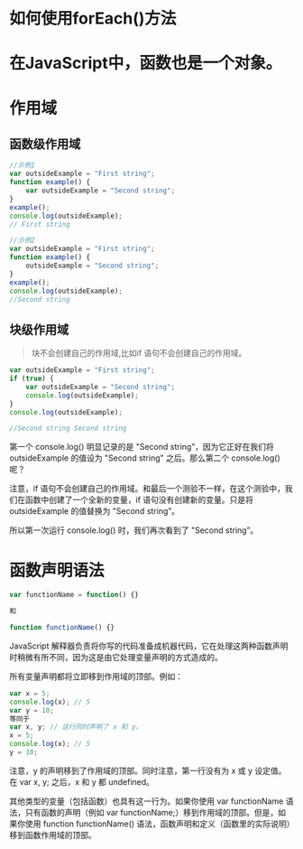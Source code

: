 # 如何使用forEach()方法

# 在JavaScript中，函数也是一个对象。

# 作用域

## 函数级作用域
```JavaScript
//示例1
var outsideExample = "First string";
function example() {
    var outsideExample = "Second string";
}
example();
console.log(outsideExample);
// First string

//示例2
var outsideExample = "First string";
function example() {
    outsideExample = "Second string";
}
example();
console.log(outsideExample);
//Second string
```
## 块级作用域

>块不会创建自己的作用域,比如if 语句不会创建自己的作用域。

```JavaScript
var outsideExample = "First string";
if (true) {
    var outsideExample = "Second string";
    console.log(outsideExample);
}
console.log(outsideExample);

//Second string Second string
```
第一个 console.log() 明显记录的是 "Second string”，因为它正好在我们将 outsideExample 的值设为 "Second string" 之后。那么第二个 console.log() 呢？

注意，if 语句不会创建自己的作用域。和最后一个测验不一样，在这个测验中，我们在函数中创建了一个全新的变量，if 语句没有创建新的变量。只是将 outsideExample 的值替换为 "Second string”。

所以第一次运行 console.log() 时，我们再次看到了 "Second string”。

# 函数声明语法
```JavaScript
var functionName = function() {}

和

function functionName() {}
```

JavaScript 解释器负责将你写的代码准备成机器代码，它在处理这两种函数声明时稍微有所不同，因为这是由它处理变量声明的方式造成的。

所有变量声明都将立即移到作用域的顶部。例如：

```JavaScript
var x = 5;
console.log(x); // 5
var y = 10;
等同于
var x, y; // 这行同时声明了 x 和 y。
x = 5;
console.log(x); // 5
y = 10;
```

注意，y 的声明移到了作用域的顶部。同时注意，第一行没有为 x 或 y 设定值。在 var x, y; 之后，x 和 y 都 undefined。

其他类型的变量（包括函数）也具有这一行为。如果你使用 var functionName 语法，只有函数的声明（例如 var functionName;）移到作用域的顶部。但是，如果你使用 function functionName() 语法，函数声明和定义（函数里的实际说明）移到函数作用域的顶部。
